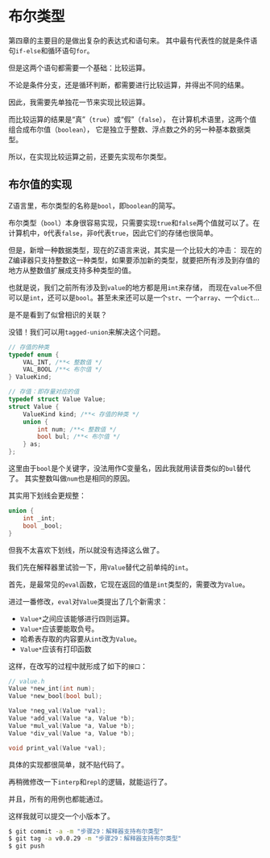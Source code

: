 # 布尔类型

第四章的主要目的是做出复杂的表达式和语句来。
其中最有代表性的就是条件语句`if-else`和循环语句`for`。

但是这两个语句都需要一个基础：比较运算。

不论是条件分支，还是循环判断，都需要进行比较运算，并得出不同的结果。

因此，我需要先单独花一节来实现比较运算。

而比较运算的结果是“真”（`true`）或“假”（`false`），
在计算机术语里，这两个值组合成布尔值（`boolean`），
它是独立于整数、浮点数之外的另一种基本数据类型。

所以，在实现比较运算之前，还要先实现布尔类型。

## 布尔值的实现

Z语言里，布尔类型的名称是`bool`，即`boolean`的简写。

布尔类型（`bool`）本身很容易实现，只需要实现`true`和`false`两个值就可以了。在计算机中，`0`代表`false`，非`0`代表`true`，因此它们的存储也很简单。

但是，新增一种数据类型，现在的Z语言来说，其实是一个比较大的冲击：
现在的Z编译器只支持整数这一种类型，如果要添加新的类型，就要把所有涉及到存值的地方从整数值扩展成支持多种类型的值。

也就是说，我们之前所有涉及到`value`的地方都是用`int`来存储，
而现在`value`不但可以是`int`，还可以是`bool`。甚至未来还可以是一个`str`、一个`array`、一个`dict`...

是不是看到了似曾相识的关联？

没错！我们可以用`tagged-union`来解决这个问题。

```c
// 存值的种类
typedef enum {
    VAL_INT, /**< 整数值 */
    VAL_BOOL /**< 布尔值 */
} ValueKind;

// 存值：即存量对应的值
typedef struct Value Value;
struct Value {
    ValueKind kind; /**< 存值的种类 */
    union {
        int num; /**< 整数值 */
        bool bul; /**< 布尔值 */
    } as;
};
```

这里由于`bool`是个关键字，没法用作C变量名，因此我就用读音类似的`bul`替代了。
其实整数叫做`num`也是相同的原因。

其实用下划线会更规整：

```c
union {
    int _int;
    bool _bool;
}
```

但我不太喜欢下划线，所以就没有选择这么做了。

我们先在解释器里试验一下，用`Value`替代之前单纯的`int`。

首先，是最常见的`eval`函数，它现在返回的值是`int`类型的，需要改为`Value`。

进过一番修改，`eval`对`Value`类提出了几个新需求：

- `Value*`之间应该能够进行四则运算。
- `Value*`应该要能取负号。
- 哈希表存取的内容要从`int`改为`Value`。
- `Value*`应该有打印函数

这样，在改写的过程中就形成了如下的`接口`：

```c
// value.h
Value *new_int(int num);
Value *new_bool(bool bul);

Value *neg_val(Value *val);
Value *add_val(Value *a, Value *b);
Value *mul_val(Value *a, Value *b);
Value *div_val(Value *a, Value *b);

void print_val(Value *val);
```

具体的实现都很简单，就不贴代码了。

再稍微修改一下`interp`和`repl`的逻辑，就能运行了。

并且，所有的用例也都能通过。

这样我就可以提交一个小版本了。

```bash
$ git commit -a -m "步骤29：解释器支持布尔类型"
$ git tag -a v0.0.29 -m "步骤29：解释器支持布尔类型"
$ git push
```
